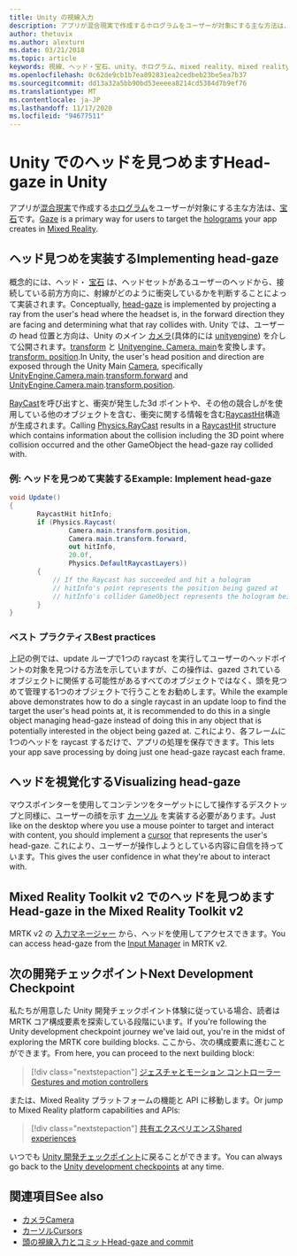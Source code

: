 ```yaml
---
title: Unity の視線入力
description: アプリが混合現実で作成するホログラムをユーザーが対象にする主な方法は、宝石です。
author: thetuvix
ms.author: alexturn
ms.date: 03/21/2018
ms.topic: article
keywords: 視線、ヘッド・宝石、unity、ホログラム、mixed reality、mixed reality ヘッドセット、windows mixed reality ヘッドセット、virtual reality ヘッドセット、unity、Mixed Reality ツールキット
ms.openlocfilehash: 0c62de9cb1b7ea892831ea2cedbeb23be5ea7b37
ms.sourcegitcommit: dd13a32a5bb90bd53eeeea8214cd5384d7b9ef76
ms.translationtype: MT
ms.contentlocale: ja-JP
ms.lasthandoff: 11/17/2020
ms.locfileid: "94677511"
---
```

# <a name="head-gaze-in-unity"></a><span data-ttu-id="29812-104">Unity でのヘッドを見つめます</span><span class="sxs-lookup"><span data-stu-id="29812-104">Head-gaze in Unity</span></span>

<span data-ttu-id="29812-105">アプリが[混合現実](../../discover/mixed-reality.md)で作成する[ホログラム](../../discover/hologram.md)をユーザーが対象にする主な方法は、[宝石](../../design/gaze-and-commit.md)です。</span><span class="sxs-lookup"><span data-stu-id="29812-105">[Gaze](../../design/gaze-and-commit.md) is a primary way for users to target the [holograms](../../discover/hologram.md) your app creates in [Mixed Reality](../../discover/mixed-reality.md).</span></span>


## <a name="implementing-head-gaze"></a><span data-ttu-id="29812-106">ヘッド見つめを実装する</span><span class="sxs-lookup"><span data-stu-id="29812-106">Implementing head-gaze</span></span>

<span data-ttu-id="29812-107">概念的には、ヘッド・ [宝石](../../design/gaze-and-commit.md) は、ヘッドセットがあるユーザーのヘッドから、接続している前方方向に、射線がどのように衝突しているかを判断することによって実装されます。</span><span class="sxs-lookup"><span data-stu-id="29812-107">Conceptually, [head-gaze](../../design/gaze-and-commit.md) is implemented by projecting a ray from the user's head where the headset is, in the forward direction they are facing and determining what that ray collides with.</span></span>
<span data-ttu-id="29812-108">Unity では、ユーザーの head 位置と方向は、Unity のメイン [カメラ](camera-in-unity.md)(具体的には [unityengine](https://docs.unity3d.com/ScriptReference/Camera-main.html)) を介して公開されます。[transform](https://docs.unity3d.com/ScriptReference/Transform-forward.html) と [Unityengine. Camera. main](https://docs.unity3d.com/ScriptReference/Camera-main.html)を変換します。[transform. position](https://docs.unity3d.com/ScriptReference/Transform-position.html).</span><span class="sxs-lookup"><span data-stu-id="29812-108">In Unity, the user's head position and direction are exposed through the Unity Main [Camera](camera-in-unity.md), specifically [UnityEngine.Camera.main](https://docs.unity3d.com/ScriptReference/Camera-main.html).[transform.forward](https://docs.unity3d.com/ScriptReference/Transform-forward.html) and [UnityEngine.Camera.main](https://docs.unity3d.com/ScriptReference/Camera-main.html).[transform.position](https://docs.unity3d.com/ScriptReference/Transform-position.html).</span></span>

<span data-ttu-id="29812-109">[RayCast](https://docs.unity3d.com/ScriptReference/Physics.Raycast.html)を呼び出すと、衝突が発生した3d ポイントや、その他の競合しがを使用している他のオブジェクトを含む、衝突に関する情報を含む[RaycastHit](https://docs.unity3d.com/ScriptReference/RaycastHit.html)構造が生成されます。</span><span class="sxs-lookup"><span data-stu-id="29812-109">Calling [Physics.RayCast](https://docs.unity3d.com/ScriptReference/Physics.Raycast.html) results in a [RaycastHit](https://docs.unity3d.com/ScriptReference/RaycastHit.html) structure which contains information about the collision including the 3D point where collision occurred and the other GameObject the head-gaze ray collided with.</span></span>

### <a name="example-implement-head-gaze"></a><span data-ttu-id="29812-110">例: ヘッドを見つめて実装する</span><span class="sxs-lookup"><span data-stu-id="29812-110">Example: Implement head-gaze</span></span>

```cs
void Update()
{
       RaycastHit hitInfo;
       if (Physics.Raycast(
               Camera.main.transform.position,
               Camera.main.transform.forward,
               out hitInfo,
               20.0f,
               Physics.DefaultRaycastLayers))
       {
           // If the Raycast has succeeded and hit a hologram
           // hitInfo's point represents the position being gazed at
           // hitInfo's collider GameObject represents the hologram being gazed at
       }
}
```

### <a name="best-practices"></a><span data-ttu-id="29812-111">ベスト プラクティス</span><span class="sxs-lookup"><span data-stu-id="29812-111">Best practices</span></span>

<span data-ttu-id="29812-112">上記の例では、update ループで1つの raycast を実行してユーザーのヘッドポイントの対象を見つける方法を示していますが、この操作は、gazed されているオブジェクトに関係する可能性があるすべてのオブジェクトではなく、頭を見つめて管理する1つのオブジェクトで行うことをお勧めします。</span><span class="sxs-lookup"><span data-stu-id="29812-112">While the example above demonstrates how to do a single raycast in an update loop to find the target the user's head points at, it is recommended to do this in a single object managing head-gaze instead of doing this in any object that is potentially interested in the object being gazed at.</span></span> <span data-ttu-id="29812-113">これにより、各フレームに1つのヘッドを raycast するだけで、アプリの処理を保存できます。</span><span class="sxs-lookup"><span data-stu-id="29812-113">This lets your app save processing by doing just one head-gaze raycast each frame.</span></span>

## <a name="visualizing-head-gaze"></a><span data-ttu-id="29812-114">ヘッドを視覚化する</span><span class="sxs-lookup"><span data-stu-id="29812-114">Visualizing head-gaze</span></span>

<span data-ttu-id="29812-115">マウスポインターを使用してコンテンツをターゲットにして操作するデスクトップと同様に、ユーザーの顔を示す [カーソル](../../design/cursors.md) を実装する必要があります。</span><span class="sxs-lookup"><span data-stu-id="29812-115">Just like on the desktop where you use a mouse pointer to target and interact with content, you should implement a [cursor](../../design/cursors.md) that represents the user's head-gaze.</span></span> <span data-ttu-id="29812-116">これにより、ユーザーが操作しようとしている内容に自信を持っています。</span><span class="sxs-lookup"><span data-stu-id="29812-116">This gives the user confidence in what they're about to interact with.</span></span>

## <a name="head-gaze-in-the-mixed-reality-toolkit-v2"></a><span data-ttu-id="29812-117">Mixed Reality Toolkit v2 でのヘッドを見つめます</span><span class="sxs-lookup"><span data-stu-id="29812-117">Head-gaze in the Mixed Reality Toolkit v2</span></span>
<span data-ttu-id="29812-118">MRTK v2 の [入力マネージャー](https://microsoft.github.io/MixedRealityToolkit-Unity/Documentation/Input/Overview.html) から、ヘッドを使用してアクセスできます。</span><span class="sxs-lookup"><span data-stu-id="29812-118">You can access head-gaze from the [Input Manager](https://microsoft.github.io/MixedRealityToolkit-Unity/Documentation/Input/Overview.html) in MRTK v2.</span></span>

## <a name="next-development-checkpoint"></a><span data-ttu-id="29812-119">次の開発チェックポイント</span><span class="sxs-lookup"><span data-stu-id="29812-119">Next Development Checkpoint</span></span>

<span data-ttu-id="29812-120">私たちが用意した Unity 開発チェックポイント体験に従っている場合、読者は MRTK コア構成要素を探索している段階にいます。</span><span class="sxs-lookup"><span data-stu-id="29812-120">If you're following the Unity development checkpoint journey we've laid out, you're in the midst of exploring the MRTK core building blocks.</span></span> <span data-ttu-id="29812-121">ここから、次の構成要素に進むことができます。</span><span class="sxs-lookup"><span data-stu-id="29812-121">From here, you can proceed to the next building block:</span></span>

> [!div class="nextstepaction"]
> [<span data-ttu-id="29812-122">ジェスチャとモーション コントローラー</span><span class="sxs-lookup"><span data-stu-id="29812-122">Gestures and motion controllers</span></span>](gestures-and-motion-controllers-in-unity.md)

<span data-ttu-id="29812-123">または、Mixed Reality プラットフォームの機能と API に移動します。</span><span class="sxs-lookup"><span data-stu-id="29812-123">Or jump to Mixed Reality platform capabilities and APIs:</span></span>

> [!div class="nextstepaction"]
> [<span data-ttu-id="29812-124">共有エクスペリエンス</span><span class="sxs-lookup"><span data-stu-id="29812-124">Shared experiences</span></span>](shared-experiences-in-unity.md)

<span data-ttu-id="29812-125">いつでも [Unity 開発チェックポイント](unity-development-overview.md#2-core-building-blocks)に戻ることができます。</span><span class="sxs-lookup"><span data-stu-id="29812-125">You can always go back to the [Unity development checkpoints](unity-development-overview.md#2-core-building-blocks) at any time.</span></span>

## <a name="see-also"></a><span data-ttu-id="29812-126">関連項目</span><span class="sxs-lookup"><span data-stu-id="29812-126">See also</span></span>
* [<span data-ttu-id="29812-127">カメラ</span><span class="sxs-lookup"><span data-stu-id="29812-127">Camera</span></span>](camera-in-unity.md)
* [<span data-ttu-id="29812-128">カーソル</span><span class="sxs-lookup"><span data-stu-id="29812-128">Cursors</span></span>](../../design/cursors.md)
* [<span data-ttu-id="29812-129">頭の視線入力とコミット</span><span class="sxs-lookup"><span data-stu-id="29812-129">Head-gaze and commit</span></span>](../../design/gaze-and-commit.md)
